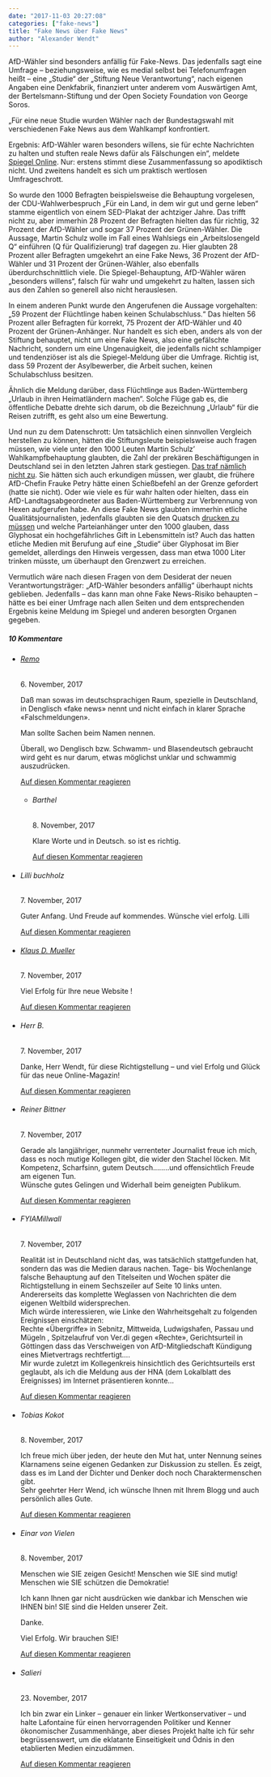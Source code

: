 ```yaml
---
date: "2017-11-03 20:27:08"
categories: ["fake-news"]
title: "Fake News über Fake News"
author: "Alexander Wendt"
---
```




AfD-Wähler sind besonders anfällig für Fake-News. Das jedenfalls sagt eine Umfrage – beziehungsweise, wie es medial selbst bei Telefonumfragen heißt – eine „Studie“ der „Stiftung Neue Verantwortung“, nach eigenen Angaben eine Denkfabrik, finanziert unter anderem vom Auswärtigen Amt, der Bertelsmann-Stiftung und der Open Society Foundation von George Soros.

„Für eine neue Studie wurden Wähler nach der Bundestagswahl mit verschiedenen Fake News aus dem Wahlkampf konfrontiert. 

<!--more-->

Ergebnis: AfD-Wähler waren besonders willens, sie für echte Nachrichten zu halten und stuften reale News dafür als Fälschungen ein“, meldete <a href="http://www.spiegel.de/netzwelt/web/afd-waehler-besonders-anfaellig-fuer-fake-news-a-1173884.html">Spiegel Online</a>. Nur: erstens stimmt diese Zusammenfassung so apodiktisch nicht. Und zweitens handelt es sich um praktisch wertlosen Umfrageschrott.

So wurde den 1000 Befragten beispielsweise die Behauptung vorgelesen, der CDU-Wahlwerbespruch „Für ein Land, in dem wir gut und gerne leben“ stamme eigentlich von einem SED-Plakat der achtziger Jahre. Das trifft nicht zu, aber immerhin 28 Prozent der Befragten hielten das für richtig, 32 Prozent der AfD-Wähler und sogar 37 Prozent der Grünen-Wähler. Die Aussage, Martin Schulz wolle im Fall eines Wahlsiegs ein „Arbeitslosengeld Q“ einführen (Q für Qualifizierung) traf dagegen zu. Hier glaubten 28 Prozent aller Befragten umgekehrt an eine Fake News, 36 Prozent der AfD-Wähler und 31 Prozent der Grünen-Wähler, also ebenfalls überdurchschnittlich viele. Die Spiegel-Behauptung, AfD-Wähler wären „besonders willens“, falsch für wahr und umgekehrt zu halten, lassen sich aus den Zahlen so generell also nicht herauslesen.

In einem anderen Punkt wurde den Angerufenen die Aussage vorgehalten: „59 Prozent der Flüchtlinge haben keinen Schulabschluss.“ Das hielten 56 Prozent aller Befragten für korrekt, 75 Prozent der AfD-Wähler und 40 Prozent der Grünen-Anhänger. Nur handelt es sich eben, anders als von der Stiftung behauptet, nicht um eine Fake News, also eine gefälschte Nachricht, sondern um eine Ungenauigkeit, die jedenfalls nicht schlampiger und tendenziöser ist als die Spiegel-Meldung über die Umfrage. Richtig ist, dass 59 Prozent der Asylbewerber, die Arbeit suchen, keinen Schulabschluss besitzen.

Ähnlich die Meldung darüber, dass Flüchtlinge aus Baden-Württemberg „Urlaub in ihren Heimatländern machen“. Solche Flüge gab es, die öffentliche Debatte drehte sich darum, ob die Bezeichnung „Urlaub“ für die Reisen zutrifft, es geht also um eine Bewertung.

Und nun zu dem Datenschrott: Um tatsächlich einen sinnvollen Vergleich herstellen zu können, hätten die Stiftungsleute beispielsweise auch fragen müssen, wie viele unter den 1000 Leuten Martin Schulz’ Wahlkampfbehauptung glaubten, die Zahl der prekären Beschäftigungen in Deutschland sei in den letzten Jahren stark gestiegen. <a href="http://www.faz.net/aktuell/wirtschaft/die-strategie-von-martin-schulz-fake-news-14874486.html">Das traf nämlich nicht zu</a>. Sie hätten sich auch erkundigen müssen, wer glaubt, die frühere AfD-Chefin Frauke Petry hätte einen Schießbefehl an der Grenze gefordert (hatte sie nicht). Oder wie viele es für wahr halten oder hielten, dass ein AfD-Landtagsabgeordneter aus Baden-Württemberg zur Verbrennung von Hexen aufgerufen habe. An diese Fake News glaubten immerhin etliche Qualitätsjournalisten, jedenfalls glaubten sie den Quatsch <a href="https://uebermedien.de/15530/hexen-verbrennen-fuers-klima-journalisten-entstellen-afd-rede/">drucken zu müssen</a> und welche Parteianhänger unter den 1000 glauben, dass Glyphosat ein hochgefährliches Gift in Lebensmitteln ist? Auch das hatten etliche Medien mit Berufung auf eine „Studie“ über Glyphosat im Bier gemeldet, allerdings den Hinweis vergessen, dass man etwa 1000 Liter trinken müsste, um überhaupt den Grenzwert zu erreichen.

Vermutlich wäre nach diesen Fragen von dem Desiderat der neuen Verantwortungsträger: „AfD-Wähler besonders anfällig“ überhaupt nichts geblieben. Jedenfalls – das kann man ohne Fake News-Risiko behaupten – hätte es bei einer Umfrage nach allen Seiten und dem entsprechenden Ergebnis keine Meldung im Spiegel und anderen besorgten Organen gegeben.
<!--more-->
<h5 class="comments-h">
10 Kommentare </h5>
<ul class="commentlist">
<li class="comment even thread-even depth-1 clearfix" id="li-comment-64">
<h6 class="author"><a href="http://www.Schweizblog.ch" class="url" rel="ugc external nofollow">Remo</a></h6> <span class="date">6. November, 2017</span>



Daß man sowas im deutschsprachigen Raum, spezielle in Deutschland, in Denglisch «fake news» nennt und nicht einfach in klarer Sprache «Falschmeldungen».

Man sollte Sachen beim Namen nennen. 

Überall, wo Denglisch bzw. Schwamm- und Blasendeutsch gebraucht wird geht es nur darum, etwas möglichst unklar und schwammig auszudrücken.

<a rel="nofollow" class="comment-reply-link" href="#comment-64" data-commentid="64" data-postid="5117" data-belowelement="comment-64" data-respondelement="respond" data-replyto="Antworte auf Remo" aria-label="Antworte auf Remo">Auf diesen Kommentar reagieren</a> 


<ul class="children">
<li class="comment odd alt depth-2 clearfix" id="li-comment-108">
<h6 class="author">Barthel</h6> <span class="date">8. November, 2017</span>



Klare Worte und in Deutsch. so ist es richtig.

<a rel="nofollow" class="comment-reply-link" href="#comment-108" data-commentid="108" data-postid="5117" data-belowelement="comment-108" data-respondelement="respond" data-replyto="Antworte auf Barthel" aria-label="Antworte auf Barthel">Auf diesen Kommentar reagieren</a> 


</li>
</ul>
</li>
<li class="comment even thread-odd thread-alt depth-1 clearfix" id="li-comment-73">
<h6 class="author">Lilli buchholz</h6> <span class="date">7. November, 2017</span>



Guter Anfang. Und Freude auf kommendes. Wünsche viel erfolg. Lilli

<a rel="nofollow" class="comment-reply-link" href="#comment-73" data-commentid="73" data-postid="5117" data-belowelement="comment-73" data-respondelement="respond" data-replyto="Antworte auf Lilli buchholz" aria-label="Antworte auf Lilli buchholz">Auf diesen Kommentar reagieren</a> 


</li>
<li class="comment odd alt thread-even depth-1 clearfix" id="li-comment-76">
<h6 class="author"><a href="https://jeeves.blogger.de" class="url" rel="ugc external nofollow">Klaus D. Mueller</a></h6> <span class="date">7. November, 2017</span>



Viel Erfolg für Ihre neue Website !

<a rel="nofollow" class="comment-reply-link" href="#comment-76" data-commentid="76" data-postid="5117" data-belowelement="comment-76" data-respondelement="respond" data-replyto="Antworte auf Klaus D. Mueller" aria-label="Antworte auf Klaus D. Mueller">Auf diesen Kommentar reagieren</a> 


</li>
<li class="comment even thread-odd thread-alt depth-1 clearfix" id="li-comment-78">
<h6 class="author">Herr B.</h6> <span class="date">7. November, 2017</span>



Danke, Herr Wendt, für diese Richtigstellung &#8211; und viel Erfolg und Glück für das neue Online-Magazin!

<a rel="nofollow" class="comment-reply-link" href="#comment-78" data-commentid="78" data-postid="5117" data-belowelement="comment-78" data-respondelement="respond" data-replyto="Antworte auf Herr B." aria-label="Antworte auf Herr B.">Auf diesen Kommentar reagieren</a> 


</li>
<li class="comment odd alt thread-even depth-1 clearfix" id="li-comment-84">
<h6 class="author">Reiner Bittner</h6> <span class="date">7. November, 2017</span>



Gerade als langjähriger, nunmehr verrenteter Journalist freue ich mich, dass es noch mutige Kollegen gibt, die wider den Stachel löcken. Mit Kompetenz, Scharfsinn, gutem Deutsch&#8230;&#8230;..und offensichtlich Freude am eigenen Tun.<br>
Wünsche gutes Gelingen und Widerhall beim geneigten Publikum.

<a rel="nofollow" class="comment-reply-link" href="#comment-84" data-commentid="84" data-postid="5117" data-belowelement="comment-84" data-respondelement="respond" data-replyto="Antworte auf Reiner Bittner" aria-label="Antworte auf Reiner Bittner">Auf diesen Kommentar reagieren</a> 


</li>
<li class="comment even thread-odd thread-alt depth-1 clearfix" id="li-comment-91">
<h6 class="author">FYIAMillwall</h6> <span class="date">7. November, 2017</span>



Realität ist in Deutschland nicht das, was tatsächlich stattgefunden hat, sondern das was die Medien daraus nachen. Tage- bis Wochenlange falsche Behauptung auf den Titelseiten und Wochen später die Richtigstellung in einem Sechszeiler auf Seite 10 links unten. Andererseits das komplette Weglassen von Nachrichten die dem eigenen Weltbild widersprechen.<br>
Mich würde interessieren, wie Linke den Wahrheitsgehalt zu folgenden Ereignissen einschätzen:<br>
Rechte «Übergriffe» in Sebnitz, Mittweida, Ludwigshafen, Passau und Mügeln , Spitzelaufruf von Ver.di gegen «Rechte», Gerichtsurteil in Göttingen dass das Verschweigen von AfD-Mitgliedschaft Kündigung eines Mietvertrags rechtfertigt&#8230;.<br>
Mir wurde zuletzt im Kollegenkreis hinsichtlich des Gerichtsurteils erst geglaubt, als ich die Meldung aus der HNA (dem Lokalblatt des Ereignisses) im Internet präsentieren konnte&#8230;

<a rel="nofollow" class="comment-reply-link" href="#comment-91" data-commentid="91" data-postid="5117" data-belowelement="comment-91" data-respondelement="respond" data-replyto="Antworte auf FYIAMillwall" aria-label="Antworte auf FYIAMillwall">Auf diesen Kommentar reagieren</a> 


</li>
<li class="comment odd alt thread-even depth-1 clearfix" id="li-comment-92">
<h6 class="author">Tobias Kokot</h6> <span class="date">8. November, 2017</span>



Ich freue mich über jeden, der heute den Mut hat, unter Nennung seines Klarnamens seine eigenen Gedanken zur Diskussion zu stellen. Es zeigt, dass es im Land der Dichter und Denker doch noch Charaktermenschen gibt.<br>
Sehr geehrter Herr Wend, ich wünsche Ihnen mit Ihrem Blogg und auch persönlich alles Gute.

<a rel="nofollow" class="comment-reply-link" href="#comment-92" data-commentid="92" data-postid="5117" data-belowelement="comment-92" data-respondelement="respond" data-replyto="Antworte auf Tobias Kokot" aria-label="Antworte auf Tobias Kokot">Auf diesen Kommentar reagieren</a> 


</li>
<li class="comment even thread-odd thread-alt depth-1 clearfix" id="li-comment-101">
<h6 class="author">Einar von Vielen</h6> <span class="date">8. November, 2017</span>



Menschen wie SIE zeigen Gesicht! Menschen wie SIE sind mutig! Menschen wie SIE schützen die Demokratie!

Ich kann Ihnen gar nicht ausdrücken wie dankbar ich Menschen wie IHNEN bin! SIE sind die Helden unserer Zeit.

Danke. 

Viel Erfolg. Wir brauchen SIE!

<a rel="nofollow" class="comment-reply-link" href="#comment-101" data-commentid="101" data-postid="5117" data-belowelement="comment-101" data-respondelement="respond" data-replyto="Antworte auf Einar von Vielen" aria-label="Antworte auf Einar von Vielen">Auf diesen Kommentar reagieren</a> 


</li>
<li class="comment odd alt thread-even depth-1 clearfix" id="li-comment-323">
<h6 class="author">Salieri</h6> <span class="date">23. November, 2017</span>



Ich bin zwar ein Linker &#8211; genauer ein linker Wertkonservativer &#8211; und halte Lafontaine für einen hervorragenden Politiker und Kenner ökonomischer Zusammenhänge, aber dieses Projekt halte ich für sehr begrüssenswert, um die eklatante Einseitigkeit und Ödnis in den etablierten Medien einzudämmen.

<a rel="nofollow" class="comment-reply-link" href="#comment-323" data-commentid="323" data-postid="5117" data-belowelement="comment-323" data-respondelement="respond" data-replyto="Antworte auf Salieri" aria-label="Antworte auf Salieri">Auf diesen Kommentar reagieren</a> 


</li>
</ul>

